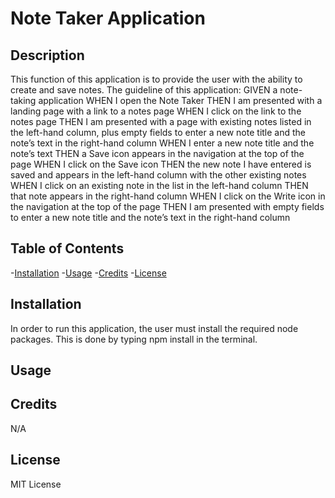 # Note Taker Application

## Description
This function of this application is to provide the user with the  ability to create and save notes.
The guideline of this application:
GIVEN a note-taking application
WHEN I open the Note Taker
THEN I am presented with a landing page with a link to a notes page
WHEN I click on the link to the notes page
THEN I am presented with a page with existing notes listed in the left-hand column, plus empty fields to enter a new note title and the note’s text in the right-hand column
WHEN I enter a new note title and the note’s text
THEN a Save icon appears in the navigation at the top of the page
WHEN I click on the Save icon
THEN the new note I have entered is saved and appears in the left-hand column with the other existing notes
WHEN I click on an existing note in the list in the left-hand column
THEN that note appears in the right-hand column
WHEN I click on the Write icon in the navigation at the top of the page
THEN I am presented with empty fields to enter a new note title and the note’s text in the right-hand column


## Table of Contents
-[Installation](#Installation)
-[Usage](#Usage)
-[Credits](#Credits)
-[License](#License)

## Installation
In order to run this  application, the user must install the required node packages. This is done by typing npm install in the terminal.

## Usage

## Credits
N/A

## License
MIT License